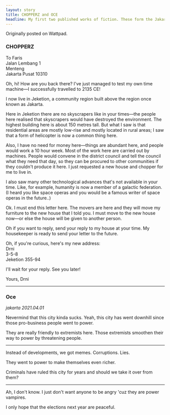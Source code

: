 ```yaml
---
layout: story
title: CHOPPERZ and OCE
headline: My first two published works of fiction. These form the Jakarta Duology.
---
```

Originally posted on Wattpad.

### CHOPPERZ

To Faris<br>
Jalan Lembang 1<br>
Menteng<br>
Jakarta Pusat 10310<br>

Oh, hi! How are you back there? I've just managed to test my own time machine—I successfully travelled to 2135 CE!

I now live in Jeketion, a community region built above the region once known as Jakarta.

Here in Jeketion there are no skyscrapers like in your times—the people here realised that skyscrapers would have destroyed the environment. The highest building here is about 150 metres tall. But what I saw is that residential areas are mostly low-rise and mostly located in rural areas; I saw that a form of helicopter is now a common thing here.

Also, I have no need for money here—things are abundant here, and people would work a 10 hour week. Most of the work here are carried out by machines. People would convene in the district council and tell the council what they need that day, so they can be procured to other communities if they couldn't produce it here. I just requested a new house and chopper for me to live in.

I also saw many other technological advances that's not available in your time. Like, for example, humanity is now a member of a galactic federation. (I heard you like space operas and you would be a famous writer of space operas in the future..)

Ok. I must end this letter here. The movers are here and they will move my furniture to the new house that I told you. I must move to the new house now—or else the house will be given to another person.

Oh if you want to reply, send your reply to my house at your time. My housekeeper is ready to send your letter to the future.

Oh, if you're curious, here's my new address:<br>
Drni<br>
3-5-8<br>
Jeketion 355-94<br>

I'll wait for your reply. See you later!

Yours, Drni

<hr>

### Oce

*jakarta 2021.04.01*

Nevermind that this city kinda sucks.
Yeah, this city has went downhill
since those pro-business people went to power.

They are really friendly to extremists here.
Those extremists smoothen their way to power
by threatening people.

----

Instead of developments, we got memes.
Corruptions.
Lies.

They went to power to
make themselves even richer.

Criminals have ruled this city for years
and should we take it over from them?

----

Ah, I don't know.
I just don't want anyone to be angry
'cuz they are power vampires.

I only hope that the elections next year are peaceful.